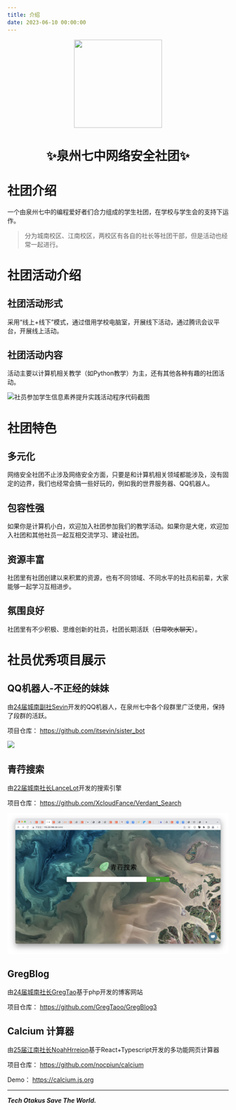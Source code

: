 ```yaml
---
title: 介绍
date: 2023-06-10 00:00:00
---
```


<p align="center">
  <a href="https://qzcsclub.github.io"><img src="https://qzcsclub.github.io/img/favicon.png" width="200" height="200"></a>
</p>

<div align="center">
    <h1 align="center">✨泉州七中网络安全社团✨</h1>
</div>

# 社团介绍

一个由泉州七中的编程爱好者们合力组成的学生社团，在学校与学生会的支持下运作。

> 分为城南校区、江南校区，两校区有各自的社长等社团干部，但是活动也经常一起进行。

# 社团活动介绍

## 社团活动形式

采用“线上+线下”模式，通过借用学校电脑室，开展线下活动，通过腾讯会议平台，开展线上活动。

## 社团活动内容

活动主要以计算机相关教学（如Python教学）为主，还有其他各种有趣的社团活动。

![社员参加学生信息素养提升实践活动程序代码截图](https://s2.loli.net/2023/06/22/XVcKFLQDwsIB9YR.png)

# 社团特色

## 多元化

网络安全社团不止涉及网络安全方面，只要是和计算机相关领域都能涉及，没有固定的边界，我们也经常会搞一些好玩的，例如我的世界服务器、QQ机器人。

## 包容性强

如果你是计算机小白，欢迎加入社团参加我们的教学活动。如果你是大佬，欢迎加入社团和其他社员一起互相交流学习、建设社团。

## 资源丰富

社团里有社团创建以来积累的资源，也有不同领域、不同水平的社员和前辈，大家能够一起学习互相进步。

## 氛围良好

社团里有不少积极、思维创新的社员，社团长期活跃（~~日常吹水聊天~~）。

# 社员优秀项目展示

## QQ机器人-不正经的妹妹

由[24届城南副社Sevin](https://github.com/itsevin/)开发的QQ机器人，在泉州七中各个段群里广泛使用，保持了段群的活跃。

项目仓库： https://github.com/itsevin/sister_bot

![](https://s2.loli.net/2023/06/22/ksehZKGFPp2vE1c.png)

## 青荇搜索

由[22届城南社长LanceLot](https://github.com/XcloudFance/)开发的搜索引擎

项目仓库： https://github.com/XcloudFance/Verdant_Search

![](https://raw.githubusercontent.com/XcloudFance/Verdant_Search/master/images/20220411125522.jpg)

## GregBlog

由[24届城南社长GregTao](https://github.com/gregtaoo/)基于php开发的博客网站

项目仓库： https://github.com/GregTaoo/GregBlog3

## Calcium 计算器

由[25届江南社长NoahHrreion](https://github.com/NriotHrreion/)基于React+Typescript开发的多功能网页计算器

项目仓库： https://github.com/nocpiun/calcium

Demo： https://calcium.js.org

---
***Tech Otakus Save The World.***
